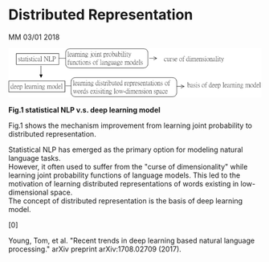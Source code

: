 # Distributed Representation

MM 03/01 2018

![](/assets/statistical_NLP_DNM_0325.png)

**Fig.1 statistical NLP  v.s. deep learning model**

Fig.1 shows the mechanism improvement from learning joint probability to distributed representation.

Statistical NLP has emerged as the primary option for modeling natural language tasks.  
However, it often used to suffer from the "curse of dimensionality" while learning joint probability functions of language models. This led to the motivation of learning distributed representations of words existing in low-dimensional space.  
The concept of distributed representation is the basis of deep learning model.

\[0\]

Young, Tom, et al. "Recent trends in deep learning based natural language processing." arXiv preprint arXiv:1708.02709 \(2017\).

